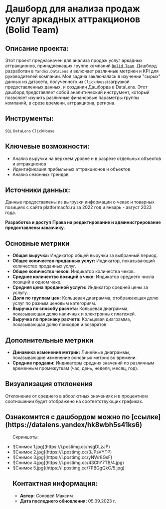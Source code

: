 <h1>Дашборд для анализа продаж услуг аркадных аттракционов (Bolid Team)</h1>

<h2>Описание проекта:</h2>

Этот проект предназначен для анализа продаж услуг аркадных аттракционов, принадлежащих группе компаний [`Bolid Team`](https://bolid.team). Дашборд разработан в `Yandex.DataLens` и включает различные метрики и KPI для руководителей компании.
Моя задача заключалась в изучении "сырых" данных из датасета, полученного из `ClickHouse`/загрузкой предоставленных данных, и создании Дашборда в DataLens. Этот дашборд представляет собой аналитический инструмент, который позволяет изучить различные финансовые параметры группы компаний, в срезе времени, аттракциона, региона.

<h2>Инструменты:</h2> 

`SQL` `DataLens` `ClickHouse` 

<h2>Ключевые возможности:</h2>
<ul>
<li>Анализ выручки на верхнем уровне и в разрезе отдельных объектов и аттракционов</li>
<li>Идентификация прибыльных аттракционов и объектов</li>
<li>Анализ сезонных трендов</li>
</ul>

<h2>Источники данных:</h2>

Данные предоставлены из выгрузки информации о чеках и товарных позициях с сайта platformaofd.ru за 2022 год и январь - август 2023 года.

<strong>Разработка и доступ</strong>
<b>Права на редактирование и администрирование предоставлены заказчику.</b>

<h2>Основные метрики</h2>
<ul>
  <li><strong>Общая выручка:</strong> Индикатор общей выручки за выбранный период.</li>
  <li><strong>Общее количество проданных услуг:</strong> Индикатор, показывающий количество проданных услуг.</li>
  <li><strong>Общее количество чеков:</strong> Индикатор количества чеков.</li>
  <li><strong>Среднее количество позиций в чеке:</strong> Индикатор среднего числа позиций в одном чеке.</li>
  <li><strong>Средняя цена проданной услуги:</strong> Индикатор средней цены за услугу.</li>
  <li><strong>Доля по группам цен:</strong> Кольцевая диаграмма, отображающая долю услуг по разным ценовым категориям.</li>
  <li><strong>Выручка по способу расчета:</strong> Кольцевая диаграмма, показывающая долю наличных и электронных платежей.</li>
  <li><strong>Выручка по признаку расчета:</strong> Кольцевая диаграмма, показывающая долю приходов и возвратов.</li>
</ul>

<h2>Дополнительные метрики</h2>
<ul>
  <li><strong>Динамика изменения метрик:</strong> Линейные диаграммы, показывающие изменение основных метрик во времени.</li>
  <li><strong>Средние продажи:</strong> Индикаторы средних значений по различным временным промежуткам (час, день, неделя, месяц, год).</li>
</ul>

<h2>Визуализация отклонения</h2>
<p>Отклонение от среднего в абсолютных значениях и в процентном соотношении будет отображено на соответствующих графиках.</p>

<h2>Ознакомится с дашбордом можно по [ссылке](https://datalens.yandex/hk8wbh5s41ks6)</h2>
<ul>
  <p>Скриншоты:</p>
  <li>![Снимок 1.jpg](https://i.postimg.cc/nsgDLzJP)</li>
  <li>![Снимок 2.jpg](https://i.postimg.cc/3JPsVYTP)</li> 
  <li>![Снимок 3.jpg](https://i.postimg.cc/yNWr8GsF)</li>
  <li>![Снимок 4.jpg](https://i.postimg.cc/43ChY7TB/4.jpg)</li>
  <li>![Снимок 5.jpg](https://i.postimg.cc/7PBGgQkC/5.jpg)</li>  
  
<h2>Контактная информация:</h2>
<ul>
<li><strong>Автор:</strong> Соловей Максим</li>
<li><strong>Дата последнего обновления:</strong> 05.09.2023 г.</li>
